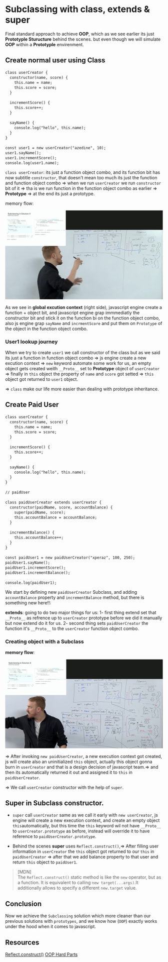 # Subclassing with class, extends & super

Final standard approach to achieve **OOP**, which as we see earlier its just **Prototyple Sturucture** behind the scenes. but even though
we will simulate **OOP** within a **Prototyple** envirenment.

## Create normal user using Class

```
class userCreator {
  constructor(name, score) {
    this.name = name;
    this.score = score;
  }

  incrementScore() {
    this.score++;
  }

  sayName() {
    console.log("hello", this.name);
  }
}

const user1 = new userCreator("azedine", 10);
user1.sayName();
user1.incrementScore();
console.log(user1.name);
```

`class userCreator`: its just a function object combo, and its function bit has now subtitle `constructor`, that doesn't mean too much its just the function and function object combo => when we run `userCreator` we run `constructor` bit of it => tha is we run function in the function object combo as earlier => **Prototype** => at the end its just a prototype.

memory flow:

![](images/img11.png?raw=true)

As we see in **global excution context** (right side), javascript engine create a function + object bit, and javascript engine grap immmediatly the constructor bit and stick it on the function bi on the function object combo, also js engine grap `sayName` and `incrmentScore` and put them on `Prototype` of the object in the function object combo.

### User1 lookup journey

When we try to create `user1` we call constructor of the class but as we said its just a function in function object combo => js engine create a new excution context => `new` keyword automate some work for us, an empty object gets created weith `__Proto__` set to **Prototype** object of `userCreator` => finally in `this` object the property of `name` and `score` got setted => `this` object got returned to `user1` object.

=> `class` make our life more easier than dealing with prototype inheritance.

## Create Paid User

```
class userCreator {
  constructor(name, score) {
    this.name = name;
    this.score = score;
  }

  incrementScore() {
    this.score++;
  }

  sayName() {
    console.log("hello", this.name);
  }
}

// paidUser

class paidUserCreator extends userCreator {
  constructor(paidName, score, accountBalance) {
    super(paidName, score);
    this.accountBalance = accountBalance;
  }

  incrementBalance() {
    this.accountBalance++;
  }
}

const paidUser1 = new paidUserCreator("xperaz", 100, 250);
paidUser1.sayName();
paidUser1.incrementScore();
paidUser1.incrementBalance();

console.log(paidUser1);

```

We start by defining new `paidUserCreator` Subclass, and adding `accountBalance` property and `incrementBalance` method, but there is something new here!!:

**extends**: going to do two major things for us:
1- first thing extend set that `__Proto__` as refrence up to `userCreator` prototype before we did it manually but now extend do it for us.
2- second thing sets `paidUserCreator` the function it's `__Proto__` to the `userCreator` function object combo.

### Creating object with a Subclass

**memory flow**:

![](images/img12.png?raw=true)

=> After invoking `new paidUserCreator`, a new execution context got created, js will create also an uninitialized `this` object, actually this object gonna burn in `userCreator` and that is a design decision of javascript team.=> and then its automatically returned it out and assigned it to `this` in `paidUserCreator`.

=> We call `userCreator` constructor with the help of `super`.

## Super in Subclass constructor.

- `super` call `userCreator` same as we call it early with `new userCreator`, js engine will create a new execution context, and create an empty object `this`automatically, but this time the `this` keyword wil not have `__Proto__` to `userCreator.prototype` as before, instead will override it to have reference to `paidUserCreator.prototype`.

- Behind the scenes **super** uses `Reflect.construct()`,=> After filling user information in `userCreator` the `this` object got returned to our `this` in `paidUserCreator` => after that we add balance property to that user and return `this` object to `paidUser1`.

> [MDN]  
> The `Reflect.construct()` static method is like the `new` operator, but as a function. It is equivalent to calling `new target(...args)`.It additionally allows to specify a different `new.target` value.

## Conclusion

Now we achieve the `Subclassing` solution which more cleaner than our previous solutions with `prototypes`, and we know how (`OOP`) exactly works under the hood when it comes to javascript.

## Resources

[Reflect.construct()](https://developer.mozilla.org/en-US/docs/Web/JavaScript/Reference/Global_Objects/Reflect/construct)
[OOP Hard Parts](https://frontendmasters.com/courses/object-oriented-js/)
